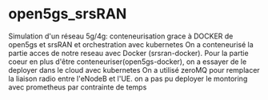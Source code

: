 # open5gs_srsRAN
Simulation d'un réseau 5g/4g: conteneurisation grace à DOCKER de open5gs et srsRAN  et orchestration avec kubernetes
On a conteneurisé la partie acces de notre reseau avec Docker (srsran-docker).
Pour la partie coeur en plus d'être conteneuriser(open5gs-docker), on a essayer de le deployer dans le cloud avec kubernetes
On a utilisé zeroMQ pour remplacer la liaison radio entre l'eNodeB et l'UE.
on a pas pu deployer le montoring avec prometheus par contrainte de temps
